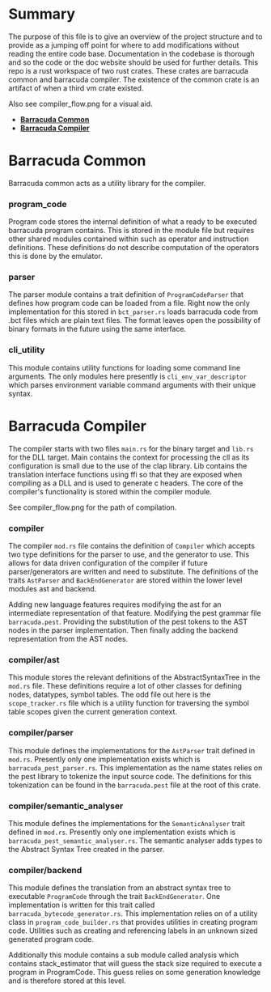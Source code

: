 # Summary
The purpose of this file is to give an overview of the project structure and to provide as a jumping off point for 
where to add modifications without reading the entire code base. Documentation in the codebase is thorough and so the
code or the doc website should be used for further details. 
This repo is a rust workspace of two rust crates. These crates are barracuda common and barracuda compiler. 
The existence of the common crate is an artifact of when a third vm crate existed.

Also see compiler_flow.png for a visual aid.

+ **[Barracuda Common](#barracuda-common)** 
+ **[Barracuda Compiler](#barracuda-compiler)**

# Barracuda Common
Barracuda common acts as a utility library for the compiler.
### program_code
Program code stores the internal definition of what a ready to be executed barracuda program contains. This is stored in the module file but requires other shared modules contained within such as operator and instruction definitions.
These definitions do not describe computation of the operators this is done by the emulator.

### parser
The parser module contains a trait definition of `ProgramCodeParser` that defines 
how program code can be loaded from a file. Right now the only implementation for this stored in `bct_parser.rs`
loads barracuda code from .bct files which are plain text files. The format leaves open the possibility of binary formats
in the future using the same interface.

### cli_utility
This module contains utility functions for loading some command line arguments. 
The only modules here presently is `cli_env_var_descriptor` which
parses environment variable command arguments with their unique syntax.

# Barracuda Compiler
The compiler starts with two files `main.rs` for the binary target and `lib.rs` for the DLL target. Main contains 
the context for processing the cll as its configuration is small due to the use of the clap library. Lib contains the 
translation interface functions using ffi so that they are exposed when compiling as a DLL and is used to generate c headers.
The core of the compiler's functionality is stored within the compiler module. 

See compiler_flow.png for the path of compilation.

### compiler
The compiler `mod.rs` file contains the definition of `Compiler` which accepts two type definitions for the
parser to use, and the generator to use. This allows for data driven configuration of the compiler if future parser/generators
are written and need to substitute. The definitions of the traits `AstParser` and `BackEndGenerator` are stored within 
the lower level modules ast and backend.

Adding new language features requires modifying the ast for an intermediate representation of that feature. Modifying
the pest grammar file `barracuda.pest`. Providing the substitution of the pest tokens to the AST nodes in 
the parser implementation. Then finally adding the backend representation from the AST nodes.

### compiler/ast
This module stores the relevant definitions of the AbstractSyntaxTree in the `mod.rs` file. These definitions
require a lot of other classes for defining nodes, datatypes, symbol tables. The odd file out here is the 
`scope_tracker.rs` file which is a utility function for traversing the symbol table scopes given the current generation 
context.

### compiler/parser
This module defines the implementations for the `AstParser` trait defined in `mod.rs`. Presently only one
implementation exists which is `barracuda_pest_parser.rs`. This implementation as the name states relies on the
pest library to tokenize the input source code. The definitions for this tokenization can be found in the `barracuda.pest` 
file at the root of this crate. 

### compiler/semantic_analyser
This module defines the implementations for the `SemanticAnalyser` trait defined in `mod.rs`. Presently only one
implementation exists which is `barracuda_pest_semantic_analyser.rs`. The semantic analyser adds types to the Abstract Syntax Tree created in the parser.

### compiler/backend
This module defines the translation from an abstract syntax tree to executable `ProgramCode` through the trait
`BackEndGenerator`. One implementation is written for this trait called `barracuda_bytecode_generator.rs`. 
This implementation relies on of a utility class in `program_code_builder.rs` that provides utilities in creating 
program code. Utilities such as creating and referencing labels in an unknown sized generated program code. 

Additionally this module contains a sub module called analysis which contains stack_estimator that will guess the stack
size required to execute a program in ProgramCode. This guess relies on some generation knowledge and is therefore stored
at this level.